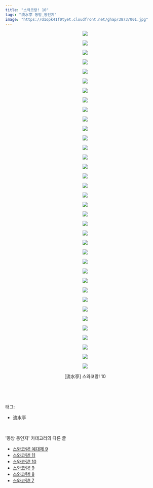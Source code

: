 ```yaml
---
title: "스와코랑! 10"
tags: "流水亭 동방_동인지"
image: "https://d1opk41f0tyet.cloudfront.net/ghap/3873/001.jpg"
---
```

<div class="article">
<p style="text-align: center; clear: none; float: none;"><img src="{{ site.imgserver10 }}/ghap/3873/001.jpg"/></p>
<p style="text-align: center; clear: none; float: none;"><img src="{{ site.imgserver10 }}/ghap/3873/002.jpg"/></p>
<p style="text-align: center; clear: none; float: none;"><img src="{{ site.imgserver10 }}/ghap/3873/003.jpg"/></p>
<p style="text-align: center; clear: none; float: none;"><img src="{{ site.imgserver10 }}/ghap/3873/004.jpg"/></p>
<p style="text-align: center; clear: none; float: none;"><img src="{{ site.imgserver10 }}/ghap/3873/005.jpg"/></p>
<p style="text-align: center; clear: none; float: none;"><img src="{{ site.imgserver10 }}/ghap/3873/006.jpg"/></p>
<p style="text-align: center; clear: none; float: none;"><img src="{{ site.imgserver10 }}/ghap/3873/007.jpg"/></p>
<p style="text-align: center; clear: none; float: none;"><img src="{{ site.imgserver10 }}/ghap/3873/008.jpg"/></p>
<p style="text-align: center; clear: none; float: none;"><img src="{{ site.imgserver10 }}/ghap/3873/009.jpg"/></p>
<p style="text-align: center; clear: none; float: none;"><img src="{{ site.imgserver10 }}/ghap/3873/010.jpg"/></p>
<p style="text-align: center; clear: none; float: none;"><img src="{{ site.imgserver10 }}/ghap/3873/011.jpg"/></p>
<p style="text-align: center; clear: none; float: none;"><img src="{{ site.imgserver10 }}/ghap/3873/012.jpg"/></p>
<p style="text-align: center; clear: none; float: none;"><img src="{{ site.imgserver10 }}/ghap/3873/013.jpg"/></p>
<p style="text-align: center; clear: none; float: none;"><img src="{{ site.imgserver10 }}/ghap/3873/014.jpg"/></p>
<p style="text-align: center; clear: none; float: none;"><img src="{{ site.imgserver10 }}/ghap/3873/015.jpg"/></p>
<p style="text-align: center; clear: none; float: none;"><img src="{{ site.imgserver10 }}/ghap/3873/016.jpg"/></p>
<p style="text-align: center; clear: none; float: none;"><img src="{{ site.imgserver10 }}/ghap/3873/017.jpg"/></p>
<p style="text-align: center; clear: none; float: none;"><img src="{{ site.imgserver10 }}/ghap/3873/018.jpg"/></p>
<p style="text-align: center; clear: none; float: none;"><img src="{{ site.imgserver10 }}/ghap/3873/019.jpg"/></p>
<p style="text-align: center; clear: none; float: none;"><img src="{{ site.imgserver10 }}/ghap/3873/020.jpg"/></p>
<p style="text-align: center; clear: none; float: none;"><img src="{{ site.imgserver10 }}/ghap/3873/021.jpg"/></p>
<p style="text-align: center; clear: none; float: none;"><img src="{{ site.imgserver10 }}/ghap/3873/022.jpg"/></p>
<p style="text-align: center; clear: none; float: none;"><img src="{{ site.imgserver10 }}/ghap/3873/023.jpg"/></p>
<p style="text-align: center; clear: none; float: none;"><img src="{{ site.imgserver10 }}/ghap/3873/024.jpg"/></p>
<p style="text-align: center; clear: none; float: none;"><img src="{{ site.imgserver10 }}/ghap/3873/025.jpg"/></p>
<p style="text-align: center; clear: none; float: none;"><img src="{{ site.imgserver10 }}/ghap/3873/026.jpg"/></p>
<p style="text-align: center; clear: none; float: none;"><img src="{{ site.imgserver10 }}/ghap/3873/027.jpg"/></p>
<p style="text-align: center; clear: none; float: none;"><img src="{{ site.imgserver10 }}/ghap/3873/028.jpg"/></p>
<p style="text-align: center; clear: none; float: none;"><img src="{{ site.imgserver10 }}/ghap/3873/029.jpg"/></p>
<p style="text-align: center; clear: none; float: none;"><img src="{{ site.imgserver10 }}/ghap/3873/030.jpg"/></p>
<p style="text-align: center; clear: none; float: none;"><img src="{{ site.imgserver10 }}/ghap/3873/031.jpg"/></p>
<p style="text-align: center; clear: none; float: none;"><img src="{{ site.imgserver10 }}/ghap/3873/032.jpg"/></p>
<p style="text-align: center; clear: none; float: none;"><img src="{{ site.imgserver10 }}/ghap/3873/033.jpg"/></p>
<p style="text-align: center; clear: none; float: none;"><img src="{{ site.imgserver10 }}/ghap/3873/034.jpg"/></p>
<p style="text-align: center; clear: none; float: none;"><img src="{{ site.imgserver10 }}/ghap/3873/035.jpg"/></p>
<p style="text-align: center; clear: none; float: none;"><img src="{{ site.imgserver10 }}/ghap/3873/036.jpg"/></p>
<p style="text-align: center; clear: none; float: none;">[流水亭] 스와코랑! 10</p>
<p><br/></p>
</div><br/>
<div class="tagTrail">
<p>태그: </p>
<ul>
<li>流水亭</li>
</ul>
</div><br/>
<div class="another">
<p>'동방 동인지' 카테고리의 다른 글</p>
<ul>
<li><a href="/ghap_3875">스와코랑! 예대제 9</a></li>
<li><a href="/ghap_3874">스와코랑! 11</a></li>
<li><a href="/ghap_3873">스와코랑! 10</a></li>
<li><a href="/ghap_3872">스와코랑! 9</a></li>
<li><a href="/ghap_3871">스와코랑! 8</a></li>
<li><a href="/ghap_3870">스와코랑! 7</a></li>
</ul>
</div><br/>
<div class="cb_module cb_fluid">
<div class="cb_wrt cb_profile">
</div><!-- commentList close -->
</div><br/>

